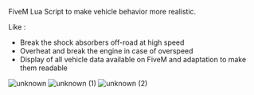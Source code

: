 
FiveM Lua Script to make vehicle behavior more realistic.

Like :
- Break the shock absorbers off-road at high speed
- Overheat and break the engine in case of overspeed
- Display of all vehicle data available on FiveM and adaptation to make them readable

![unknown](https://user-images.githubusercontent.com/67373356/183706877-12c074de-96df-4dc8-b3f9-c6df11ba5ac0.png)
![unknown (1)](https://user-images.githubusercontent.com/67373356/183706868-fedf5451-bf07-404b-a1d0-bc3c25ecbbd7.png)
![unknown (2)](https://user-images.githubusercontent.com/67373356/183706872-ce63e939-5e3d-435b-9024-7be980ba73ac.png)

